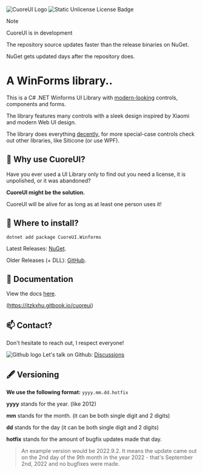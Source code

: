 ![CuoreUI Logo](https://i.imgur.com/sh8j9cJ.png)
![Static Unlicense License Badge](https://img.shields.io/badge/License-Unlicense-ff6a00)

> [!NOTE]
> CuoreUI is in development

The repository source updates faster than the release binaries on NuGet.

NuGet gets updated days after the repository does.

# A WinForms library.. 
This is a C# .NET Winforms UI Library with <ins>modern-looking</ins> controls, components and forms.

The library features many controls with a sleek design inspired by Xiaomi and modern Web UI design.

The library does everything <ins>decently</ins>, for more special-case controls check out other libraries, like Siticone (or use WPF). 

## 🗿 Why use CuoreUI?
Have you ever used a UI Library only to find out you need a license, it is unpolished, or it was abandoned?

**CuoreUI might be the solution.**

CuoreUI will be alive for as long as at least one person uses it!

## 💾 Where to install? 
`dotnet add package CuoreUI.Winforms`

Latest Releases: [NuGet](https://www.nuget.org/packages/CuoreUI.Winforms/).

Older Releases (+ DLL): [GitHub](https://github.com/7owh/CuoreUI/releases).

## 📃 Documentation
View the docs [here](https://itzkxhu.gitbook.io/cuoreui).

(https://itzkxhu.gitbook.io/cuoreui)

## 📫 Contact?

Don't hesitate to reach out, I respect everyone!

![Github logo](https://i.imgur.com/Yc7jLwG.png) Let's talk on Github: [Discussions](https://github.com/7owh/CuoreUI/discussions)

## 🖋️ Versioning
**We use the following format:**
`yyyy.mm.dd.hotfix`

**yyyy** stands for the year. (like 2012)

**mm** stands for the month. (it can be both single digit and 2 digits) 

**dd** stands for the day (it can be both single digit and 2 digits) 

**hotfix** stands for the amount of bugfix updates made that day. 

> An example version would be 2022.9.2. It means the update came out on the 2nd day of the 9th month in the year 2022 - that's September 2nd, 2022 and no bugfixes were made. 

